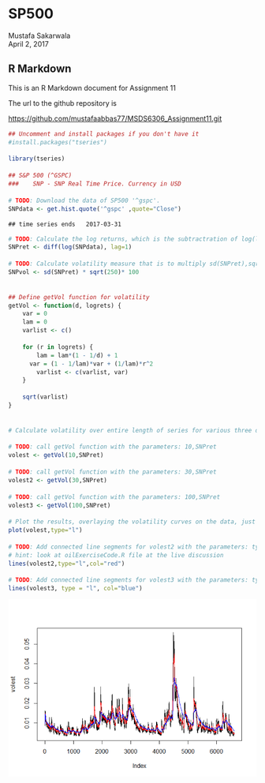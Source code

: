 # SP500
Mustafa Sakarwala  
April 2, 2017  



## R Markdown

This is an R Markdown document for Assignment 11

The url to the github repository is

https://github.com/mustafaabbas77/MSDS6306_Assignment11.git


```r
## Uncomment and install packages if you don't have it
#install.packages("tseries")

library(tseries)

## S&P 500 (^GSPC)
###    SNP - SNP Real Time Price. Currency in USD

# TODO: Download the data of SP500 '^gspc'.
SNPdata <- get.hist.quote('^gspc' ,quote="Close")
```

```
## time series ends   2017-03-31
```

```r
# TODO: Calculate the log returns, which is the subtractration of log(lag(SNPdata)) and log(SNPdata)
SNPret <- diff(log(SNPdata), lag=1)

# TODO: Calculate volatility measure that is to multiply sd(SNPret),sqrt(250), 100
SNPvol <- sd(SNPret) * sqrt(250)* 100


## Define getVol function for volatility
getVol <- function(d, logrets) {
	var = 0
	lam = 0
	varlist <- c()

	for (r in logrets) {
		lam = lam*(1 - 1/d) + 1
	  var = (1 - 1/lam)*var + (1/lam)*r^2
		varlist <- c(varlist, var)
	}

	sqrt(varlist)
}


# Calculate volatility over entire length of series for various three different decay factors: 10 30. 100

# TODO: call getVol function with the parameters: 10,SNPret
volest <- getVol(10,SNPret)

# TODO: call getVol function with the parameters: 30,SNPret
volest2 <- getVol(30,SNPret)

# TODO: call getVol function with the parameters: 100,SNPret
volest3 <- getVol(100,SNPret)

# Plot the results, overlaying the volatility curves on the data, just as was done in the S&P example.
plot(volest,type="l")

# TODO: Add connected line segments for volest2 with the parameters: type="l",col="red"
# hint: look at oilExerciseCode.R file at the live discussion
lines(volest2,type="l",col="red")

# TODO: Add connected line segments for volest3 with the parameters: type="l",col="blue"
lines(volest3, type = "l", col="blue")
```

![](SP500_files/figure-html/unnamed-chunk-1-1.png)<!-- -->
